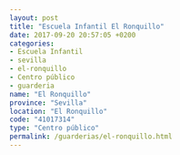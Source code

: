 ```yaml
---
layout: post
title: "Escuela Infantil El Ronquillo"
date: 2017-09-20 20:57:05 +0200
categories:
- Escuela Infantil
- sevilla
- el-ronquillo
- Centro público
- guarderia
name: "El Ronquillo"
province: "Sevilla"
location: "El Ronquillo"
code: "41017314"
type: "Centro público"
permalink: /guarderias/el-ronquillo.html
---
```

